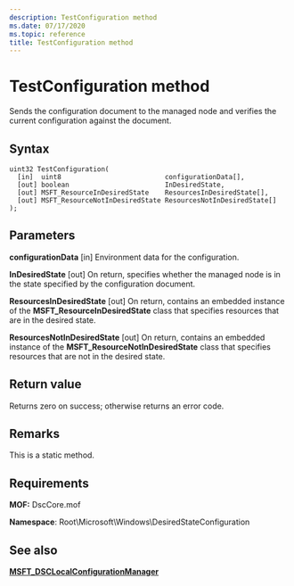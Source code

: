 ```yaml
---
description: TestConfiguration method
ms.date: 07/17/2020
ms.topic: reference
title: TestConfiguration method
---
```

# TestConfiguration method

Sends the configuration document to the managed node and verifies the current configuration against the document.

## Syntax

```mof
uint32 TestConfiguration(
  [in]  uint8                          configurationData[],
  [out] boolean                        InDesiredState,
  [out] MSFT_ResourceInDesiredState    ResourcesInDesiredState[],
  [out] MSFT_ResourceNotInDesiredState ResourcesNotInDesiredState[]
);
```

## Parameters

**configurationData** \[in\] Environment data for the configuration.

**InDesiredState** \[out\] On return, specifies whether the managed node is in the state specified
by the configuration document.

**ResourcesInDesiredState** \[out\] On return, contains an embedded instance of the
**MSFT_ResourceInDesiredState** class that specifies resources that are in the desired state.

**ResourcesNotInDesiredState** \[out\] On return, contains an embedded instance of the
**MSFT_ResourceNotInDesiredState** class that specifies resources that are not in the desired state.

## Return value

Returns zero on success; otherwise returns an error code.

## Remarks

This is a static method.

## Requirements

**MOF:** DscCore.mof

**Namespace**: Root\Microsoft\Windows\DesiredStateConfiguration

## See also

[**MSFT_DSCLocalConfigurationManager**](msft-dsclocalconfigurationmanager.md)

